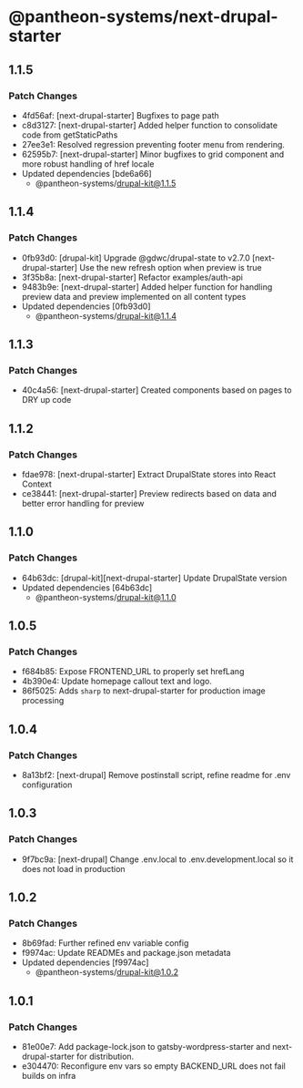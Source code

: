 # @pantheon-systems/next-drupal-starter

## 1.1.5

### Patch Changes

- 4fd56af: [next-drupal-starter] Bugfixes to page path
- c8d3127: [next-drupal-starter] Added helper function to consolidate code from getStaticPaths
- 27ee3e1: Resolved regression preventing footer menu from rendering.
- 62595b7: [next-drupal-starter] Minor bugfixes to grid component and more robust handling of href locale
- Updated dependencies [bde6a66]
  - @pantheon-systems/drupal-kit@1.1.5

## 1.1.4

### Patch Changes

- 0fb93d0: [drupal-kit] Upgrade @gdwc/drupal-state to v2.7.0
  [next-drupal-starter] Use the new refresh option when preview is true
- 3f35b8a: [next-drupal-starter] Refactor examples/auth-api
- 9483b9e: [next-drupal-starter] Added helper function for handling preview data and preview implemented on all content types
- Updated dependencies [0fb93d0]
  - @pantheon-systems/drupal-kit@1.1.4

## 1.1.3

### Patch Changes

- 40c4a56: [next-drupal-starter] Created components based on pages to DRY up code

## 1.1.2

### Patch Changes

- fdae978: [next-drupal-starter] Extract DrupalState stores into React Context
- ce38441: [next-drupal-starter] Preview redirects based on data and better error handling for preview

## 1.1.0

### Patch Changes

- 64b63dc: [drupal-kit][next-drupal-starter] Update DrupalState version
- Updated dependencies [64b63dc]
  - @pantheon-systems/drupal-kit@1.1.0

## 1.0.5

### Patch Changes

- f684b85: Expose FRONTEND_URL to properly set hrefLang
- 4b390e4: Update homepage callout text and logo.
- 86f5025: Adds `sharp` to next-drupal-starter for production image processing

## 1.0.4

### Patch Changes

- 8a13bf2: [next-drupal] Remove postinstall script, refine readme for .env configuration

## 1.0.3

### Patch Changes

- 9f7bc9a: [next-drupal] Change .env.local to .env.development.local so it does not load in production

## 1.0.2

### Patch Changes

- 8b69fad: Further refined env variable config
- f9974ac: Update READMEs and package.json metadata
- Updated dependencies [f9974ac]
  - @pantheon-systems/drupal-kit@1.0.2

## 1.0.1

### Patch Changes

- 81e00e7: Add package-lock.json to gatsby-wordpress-starter and next-drupal-starter for distribution.
- e304470: Reconfigure env vars so empty BACKEND_URL does not fail builds on infra
